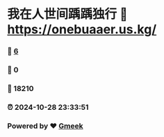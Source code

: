 # 我在人世间踽踽独行 :link: https://onebuaaer.us.kg/ 
### :page_facing_up: [6](https://onebuaaer.us.kg//tag.html) 
### :speech_balloon: 0 
### :hibiscus: 18210 
### :alarm_clock: 2024-10-28 23:33:51 
### Powered by :heart: [Gmeek](https://github.com/Meekdai/Gmeek)
